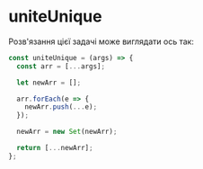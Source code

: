 # uniteUnique

Розв'язання цієї задачі може виглядати ось так:

```js
const uniteUnique = (args) => {
  const arr = [...args];

  let newArr = [];

  arr.forEach(e => {
    newArr.push(...e);
  });

  newArr = new Set(newArr);

  return [...newArr];
};
```
